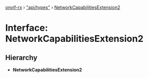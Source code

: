 [onvif-rx](../README.md) › ["api/types"](../modules/_api_types_.md) › [NetworkCapabilitiesExtension2](_api_types_.networkcapabilitiesextension2.md)

# Interface: NetworkCapabilitiesExtension2

## Hierarchy

* **NetworkCapabilitiesExtension2**
